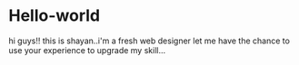 # Hello-world


hi guys!!
this is shayan..i'm a fresh web designer
let me have the chance to use your experience to upgrade my skill...
